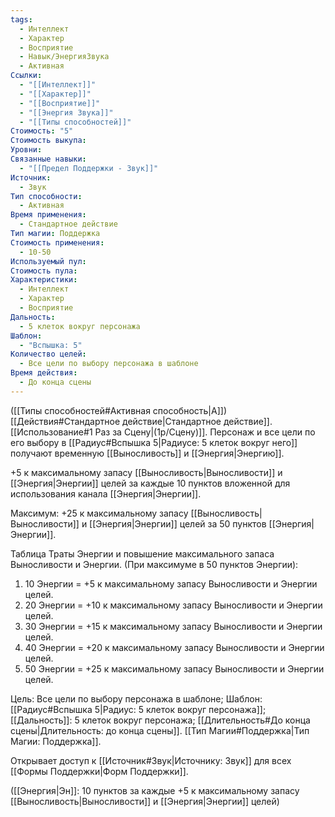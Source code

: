 ```yaml
---
tags:
  - Интеллект
  - Характер
  - Восприятие
  - Навык/ЭнергияЗвука
  - Активная
Ссылки:
  - "[[Интеллект]]"
  - "[[Характер]]"
  - "[[Восприятие]]"
  - "[[Энергия Звука]]"
  - "[[Типы способностей]]"
Стоимость: "5"
Стоимость выкупа: 
Уровни: 
Связанные навыки:
  - "[[Предел Поддержки - Звук]]"
Источник:
  - Звук
Тип способности:
  - Активная
Время применения:
  - Стандартное действие
Тип магии: Поддержка
Стоимость применения:
  - 10-50
Используемый пул: 
Стоимость пула: 
Характеристики:
  - Интеллект
  - Характер
  - Восприятие
Дальность:
  - 5 клеток вокруг персонажа
Шаблон:
  - "Вспышка: 5"
Количество целей:
  - Все цели по выбору персонажа в шаблоне
Время действия:
  - До конца сцены
---
```

([[Типы способностей#Активная способность|А]]) [[Действия#Стандартное действие|Стандартное действие]]. [[Использование#1 Раз за Сцену|(1р/Сцену)]]. Персонаж и все цели по его выбору в [[Радиус#Вспышка 5|Радиусе: 5 клеток вокруг него]] получают временную [[Выносливость]] и [[Энергия|Энергию]].  

+5 к максимальному запасу [[Выносливость|Выносливости]] и [[Энергия|Энергии]] целей за каждые 10 пунктов вложенной для использования канала [[Энергия|Энергии]]. 
 
Максимум: +25 к максимальному запасу [[Выносливость|Выносливости]] и [[Энергия|Энергии]] целей за 50 пунктов [[Энергия|Энергии]].

Таблица Траты Энергии и повышение максимального запаса Выносливости и Энергии.
(При максимуме в 50 пунктов Энергии):

1. 10 Энергии = +5 к максимальному запасу Выносливости и Энергии целей.
2. 20 Энергии = +10 к максимальному запасу Выносливости и Энергии целей.
3. 30 Энергии = +15 к максимальному запасу Выносливости и Энергии целей.
4. 40 Энергии = +20 к максимальному запасу Выносливости и Энергии целей.
5. 50 Энергии = +25 к максимальному запасу Выносливости и Энергии целей.

Цель: Все цели по выбору персонажа в шаблоне; Шаблон: [[Радиус#Вспышка 5|Радиус: 5 клеток вокруг персонажа]]; [[Дальность]]: 5 клеток вокруг персонажа; [[Длительность#До конца сцены|Длительность: до конца сцены]]. [[Тип Магии#Поддержка|Тип Магии: Поддержка]].

Открывает доступ к [[Источник#Звук|Источнику: Звук]] для всех [[Формы Поддержки|Форм Поддержки]]. 

([[Энергия|Эн]]: 10 пунктов за каждые +5 к максимальному запасу [[Выносливость|Выносливости]] и [[Энергия|Энергии]] целей)